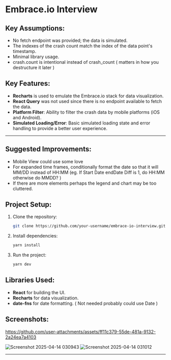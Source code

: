 # Embrace.io Interview

## Key Assumptions:
- No fetch endpoint was provided; the data is simulated.
- The indexes of the crash count match the index of the data point's timestamp.
- Minimal library usage.
- crash.count is intentional instead of crash_count ( matters in how you destructure it later )

## Key Features:
- **Recharts** is used to emulate the Embrace.io stack for data visualization.
- **React Query** was not used since there is no endpoint available to fetch the data.
- **Platform Filter**: Ability to filter the crash data by mobile platforms (iOS and Android).
- **Simulated Loading/Error**: Basic simulated loading state and error handling to provide a better user experience.
  
---

## Suggested Improvements:
- Mobile View could use some love
- For expanded time frames, conditionally format the date so that it will MM/DD instead of HH:MM (eg. If Start Date endDate Diff is 1, do HH:MM otherwise do MMDD? )
- If there are more elements perhaps the legend and chart may be too cluttered.
  

## Project Setup:

1. Clone the repository:
    ```bash
    git clone https://github.com/your-username/embrace-io-interview.git
    ```

2. Install dependencies:
    ```bash
    yarn install
    ```

3. Run the project:
    ```bash
    yarn dev
    ```

## Libraries Used:
- **React** for building the UI.
- **Recharts** for data visualization.
- **date-fns** for date formatting. ( Not needed probably could use Date )

## Screenshots:
https://github.com/user-attachments/assets/ff11c379-55de-481a-9132-2a24ea7a4103

![Screenshot 2025-04-14 030943](https://github.com/user-attachments/assets/f23e41c6-3bd9-4ec3-9414-fa1a144d955c)
![Screenshot 2025-04-14 031012](https://github.com/user-attachments/assets/b341634a-a713-496d-a778-9192b34a9ebf)


---





